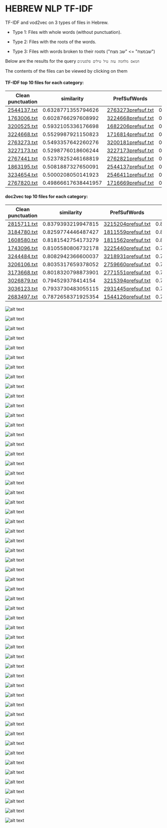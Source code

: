 # HEBREW NLP TF-IDF

TF-IDF and vod2vec on 3 types of files in Hebrew.

* Type 1: Files with whole words (without punctuation).

* Type 2: Files with the roots of the words.

* Type 3: Files with words broken to their roots ("שבמצח" => "שב מצח")

Below are the results for the query
`חמאס מלחמה עזה טיל טילים פלסטינים`

The contents of the files can be viewed by clicking on them

#### TF-IDF top 10 files for each category:

|**Clean punctuation**| similarity |**PrefSufWords**| similarity |**RootWord**| similarity |
| ------------- | ------------- | ------------- | ------------- |------------- | ------------- |
| [2544137.txt](docs/Clean_Punctuation/2544137.txt)|0.6328771355794626| [2763273prefsuf.txt](docs/Clean_Punctuation/2763273.txt)|0.2369911739213888|[2516532root.txt](docs/Clean_Punctuation/2516532.txt)|0.25789237861633374|
| [1763006.txt](docs/Clean_Punctuation/1763006.txt)|0.6028766297608992| [3224668prefsuf.txt](docs/Clean_Punctuation/3224668.txt)|0.2360844896168185|[1763006root.txt](docs/Clean_Punctuation/1763006.txt)|0.25522720092802675|
| [3200525.txt](docs/Clean_Punctuation/3200525.txt)|0.5932105336176698| [1682206prefsuf.txt](docs/Clean_Punctuation/1682206.txt)|0.23207942157980932|[2763273root.txt](docs/Clean_Punctuation/2763273.txt)|0.24829179106946508|
| [3224668.txt](docs/Clean_Punctuation/3224668.txt)|0.5529987921150823| [1716814prefsuf.txt](docs/Clean_Punctuation/1716814.txt)|0.21486838009209142|[2764728root.txt](docs/Clean_Punctuation/2764728.txt)|0.24366686574589502|
| [2763273.txt](docs/Clean_Punctuation/2763273.txt)|0.5493357642260276| [3200181prefsuf.txt](docs/Clean_Punctuation/3200181.txt)|0.2141802599463245|[3224668root.txt](docs/Clean_Punctuation/3224668.txt)|0.23987286401430108|
| [3227173.txt](docs/Clean_Punctuation/3227173.txt)|0.5298776018606244| [3227173prefsuf.txt](docs/Clean_Punctuation/3227173.txt)|0.21406999200178278|[2589060root.txt](docs/Clean_Punctuation/2589060.txt)|0.23731395822517332|
| [2767441.txt](docs/Clean_Punctuation/2767441.txt)|0.5237825246168819| [2762821prefsuf.txt](docs/Clean_Punctuation/2762821.txt)|0.2089475380770338|[3044679root.txt](docs/Clean_Punctuation/3044679.txt)|0.2358677035792669|
| [1863195.txt](docs/Clean_Punctuation/1863195.txt)|0.5081887327650091| [2544137prefsuf.txt](docs/Clean_Punctuation/2544137.txt)|0.20859923531448055|[3234654root.txt](docs/Clean_Punctuation/3234654.txt)|0.23536472642344508|
| [3234654.txt](docs/Clean_Punctuation/3234654.txt)|0.5000208050141923| [2546411prefsuf.txt](docs/Clean_Punctuation/2546411.txt)|0.207481033009436|[3200181root.txt](docs/Clean_Punctuation/3200181.txt)|0.23139911815232295|
| [2767820.txt](docs/Clean_Punctuation/2767820.txt)|0.49866617638441957| [1716669prefsuf.txt](docs/Clean_Punctuation/1716669.txt)|0.20698391367803537|[1716814root.txt](docs/Clean_Punctuation/1716814.txt)|0.22784591716399072|



#### doc2vec top 10 files for each category:

|**Clean punctuation**| similarity |**PrefSufWords**| similarity |**RootWord**| similarity |
| ------------- | ------------- | ------------- | ------------- |------------- | ------------- |
| [2815711.txt](docs/Clean_Punctuation/2815711.txt)|0.8379393219947815 | [3215204prefsuf.txt](docs/Clean_Punctuation/3215204.txt)|0.8451696634292603| [2654951root.txt](docs/Clean_Punctuation/2654951.txt)|0.8426624536514282|
| [3184780.txt](docs/Clean_Punctuation/3184780.txt)|0.8259774446487427 | [1811559prefsuf.txt](docs/Clean_Punctuation/1811559.txt)|0.8209106922149658| [3204941root.txt](docs/Clean_Punctuation/3204941.txt)|0.8411526679992676|
| [1608580.txt](docs/Clean_Punctuation/1608580.txt)|0.8181542754173279 | [1811562prefsuf.txt](docs/Clean_Punctuation/1811562.txt)|0.8071666955947876| [1811562root.txt](docs/Clean_Punctuation/1811562.txt)|0.814696192741394|
| [1743096.txt](docs/Clean_Punctuation/1743096.txt)|0.8105580806732178 | [3225440prefsuf.txt](docs/Clean_Punctuation/3225440.txt)|0.7961132526397705| [1853284root.txt](docs/Clean_Punctuation/1853284.txt)|0.8077710866928101|
| [3244484.txt](docs/Clean_Punctuation/3244484.txt)|0.8082942366600037 | [3218931prefsuf.txt](docs/Clean_Punctuation/3218931.txt)|0.7953389286994934| [2649467root.txt](docs/Clean_Punctuation/2649467.txt)|0.8067579865455627|
| [3206106.txt](docs/Clean_Punctuation/3206106.txt)|0.8035317659378052 | [2759660prefsuf.txt](docs/Clean_Punctuation/2759660.txt)|0.7943722605705261| [3164207root.txt](docs/Clean_Punctuation/3164207.txt)|0.79481041431427|
| [3173668.txt](docs/Clean_Punctuation/3173668.txt)|0.8018320798873901 | [2771551prefsuf.txt](docs/Clean_Punctuation/2771551.txt)|0.7932097315788269| [3125850root.txt](docs/Clean_Punctuation/3125850.txt)|0.7935506105422974|
| [3026879.txt](docs/Clean_Punctuation/3026879.txt)|0.794529378414154|  [3215394prefsuf.txt](docs/Clean_Punctuation/3215394.txt)|0.7927966713905334| [3173668root.txt](docs/Clean_Punctuation/3173668.txt)|0.7855309844017029|
| [3036123.txt](docs/Clean_Punctuation/3036123.txt)|0.7933730483055115 | [2931445prefsuf.txt](docs/Clean_Punctuation/2931445.txt)|0.7896900773048401| [1811559root.txt](docs/Clean_Punctuation/1811559.txt)|0.7811357975006104|
| [2683497.txt](docs/Clean_Punctuation/2683497.txt)|0.7872658371925354 | [1544126prefsuf.txt](docs/Clean_Punctuation/1544126.txt)|0.7872987389564514| [3209043root.txt](docs/Clean_Punctuation/3209043.txt)|0.776106595993042|



![alt text](plots/A,%20B%20Clean_Punctuation%20TF-IDF.png)

![alt text](plots/A,%20B%20Clean_Punctuation%20TF-IDF_table.jpeg)

![alt text](plots/A,%20B%20Clean_Punctuation%20doc2vec.png)

![alt text](plots/A,%20B%20Clean_Punctuation%20doc2vec_table.jpeg)

![alt text](plots/A,%20B%20Clean_Punctuation%20BERT.png)

![alt text](plots/A,%20B%20Clean_Punctuation%20BERT_table.jpeg)

![alt text](plots/A,%20B%20prefSufWord%20TF-IDF.png)

![alt text](plots/A,%20B%20prefSufWord%20TF-IDF_table.jpeg)

![alt text](plots/A,%20B%20prefSufWord%20doc2vec.png)

![alt text](plots/A,%20B%20prefSufWord%20doc2vec_table.jpeg)

![alt text](plots/A,%20B%20prefSufWord%20BERT.png)

![alt text](plots/A,%20B%20prefSufWord%20BERT_table.jpeg)

![alt text](plots/A,%20B%20rootWord%20TF-IDF.png)

![alt text](plots/A,%20B%20rootWord%20TF-IDF_table.jpeg)

![alt text](plots/A,%20B%20rootWord%20doc2vec.png)

![alt text](plots/A,%20B%20rootWord%20doc2vec_table.jpeg)

![alt text](plots/A,%20B%20rootWord%20BERT.png)

![alt text](plots/A,%20B%20rootWord%20BERT_table.jpeg)

![alt text](plots/A,%20C%20Clean_Punctuation%20TF-IDF.png)

![alt text](plots/A,%20C%20Clean_Punctuation%20TF-IDF_table.jpeg)

![alt text](plots/A,%20C%20Clean_Punctuation%20doc2vec.png)

![alt text](plots/A,%20C%20Clean_Punctuation%20doc2vec_table.jpeg)

![alt text](plots/A,%20C%20Clean_Punctuation%20BERT.png)

![alt text](plots/A,%20C%20Clean_Punctuation%20BERT_table.jpeg)

![alt text](plots/A,%20C%20prefSufWord%20TF-IDF.png)

![alt text](plots/A,%20C%20prefSufWord%20TF-IDF_table.jpeg)

![alt text](plots/A,%20C%20prefSufWord%20doc2vec.png)

![alt text](plots/A,%20C%20prefSufWord%20doc2vec_table.jpeg)

![alt text](plots/A,%20C%20prefSufWord%20BERT.png)

![alt text](plots/A,%20C%20prefSufWord%20BERT_table.jpeg)

![alt text](plots/A,%20C%20rootWord%20TF-IDF.png)

![alt text](plots/A,%20C%20rootWord%20TF-IDF_table.jpeg)

![alt text](plots/A,%20C%20rootWord%20doc2vec.png)

![alt text](plots/A,%20C%20rootWord%20doc2vec_table.jpeg)

![alt text](plots/A,%20C%20rootWord%20BERT.png)

![alt text](plots/A,%20C%20rootWord%20BERT_table.jpeg)

![alt text](plots/C,%20B%20Clean_Punctuation%20TF-IDF.png)

![alt text](plots/C,%20B%20Clean_Punctuation%20TF-IDF_table.jpeg)

![alt text](plots/C,%20B%20Clean_Punctuation%20doc2vec.png)

![alt text](plots/C,%20B%20Clean_Punctuation%20doc2vec_table.jpeg)

![alt text](plots/C,%20B%20Clean_Punctuation%20BERT.png)

![alt text](plots/C,%20B%20Clean_Punctuation%20BERT_table.jpeg)

![alt text](plots/C,%20B%20prefSufWord%20TF-IDF.png)

![alt text](plots/C,%20B%20prefSufWord%20TF-IDF_table.jpeg)

![alt text](plots/C,%20B%20prefSufWord%20doc2vec.png)

![alt text](plots/C,%20B%20prefSufWord%20doc2vec_table.jpeg)

![alt text](plots/C,%20B%20prefSufWord%20BERT.png)

![alt text](plots/C,%20B%20prefSufWord%20BERT_table.jpeg)

![alt text](plots/C,%20B%20rootWord%20TF-IDF.png)

![alt text](plots/C,%20B%20rootWord%20TF-IDF_table.jpeg)

![alt text](plots/C,%20B%20rootWord%20doc2vec.png)

![alt text](plots/C,%20B%20rootWord%20doc2vec_table.jpeg)

![alt text](plots/C,%20B%20rootWord%20BERT.png)

![alt text](plots/C,%20B%20rootWord%20BERT_table.jpeg)






